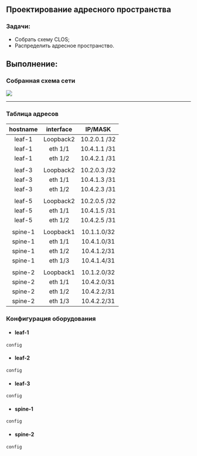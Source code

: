 ## Проектирование адресного пространства

### Задачи:

- Собрать схему CLOS;
- Распределить адресное пространство.

## Выполнение:

### Собранная схема сети

![](https://github.com/MaxoBuk/OTUS_Data-center-network-design/blob/main/Homework/01/images/topology.jpeg)

---

### Таблица адресов

| hostname | interface |   IP/MASK   |
| :------: | :-------: | :----------: |
|  leaf-1  | Loopback2 | 10.2.0.1 /32 |
|  leaf-1  |  eth 1/1  | 10.4.1.1 /31 |
|  leaf-1  |  eth 1/2  | 10.4.2.1 /31 |
|          |          |              |
|  leaf-3  | Loopback2 | 10.2.0.3 /32 |
|  leaf-3  |  eth 1/1  | 10.4.1.3 /31 |
|  leaf-3  |  eth 1/2  | 10.4.2.3 /31 |
|          |          |              |
|  leaf-5  | Loopback2 | 10.2.0.5 /32 |
|  leaf-5  |  eth 1/1  | 10.4.1.5 /31 |
|  leaf-5  |  eth 1/2  | 10.4.2.5 /31 |
|          |          |              |
| spine-1 | Loopback1 | 10.1.1.0/32 |
| spine-1 |  eth 1/1  | 10.4.1.0/31 |
| spine-1 |  eth 1/2  | 10.4.1.2/31 |
| spine-1 |  eth 1/3  | 10.4.1.4/31 |
|          |          |              |
| spine-2 | Loopback1 | 10.1.2.0/32 |
| spine-2 |  eth 1/1  | 10.4.2.0/31 |
| spine-2 |  eth 1/2  | 10.4.2.2/31 |
| spine-2 |  eth 1/3  | 10.4.2.2/31 |

### Конфигурация оборудования
 - #### leaf-1
```
config
```
 - #### leaf-2
```
config
```
 - #### leaf-3
```
config
```
 - #### spine-1
```
config
```
 - #### spine-2
```
config
```